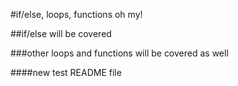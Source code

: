 #if/else, loops, functions oh my!

##if/else will be covered

###other loops and functions will be covered as well

####new test README file
